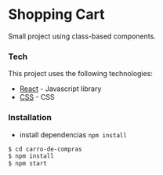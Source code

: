 # Shopping Cart
Small project using class-based components.

### Tech
This project uses the following technologies:

- [React](https://es.reactjs.org/) - Javascript library
- [CSS](https://www.w3schools.com/css/) - CSS

### Installation

- install dependencias `npm install`

```sh
$ cd carro-de-compras
$ npm install
$ npm start
```
